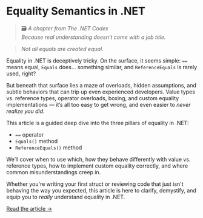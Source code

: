 # Equality Semantics in .NET

> 🗃️ *A chapter from The .NET Codex*  
> *Because real understanding doesn’t come with a job title.*

> *Not all equals are created equal.*

Equality in .NET is deceptively tricky. On the surface, it seems simple: `==` means equal, `Equals` does... something similar, and `ReferenceEquals` is rarely used, right?

But beneath that surface lies a maze of overloads, hidden assumptions, and subtle behaviors that can trip up even experienced developers. Value types vs. reference types, operator overloads, boxing, and custom equality implementations — it’s all too easy to get wrong, and even easier to *never realize you did*.

This article is a guided deep dive into the three pillars of equality in .NET:
- `==` operator
- `Equals()` method
- `ReferenceEquals()` method

We’ll cover when to use which, how they behave differently with value vs. reference types, how to implement custom equality correctly, and where common misunderstandings creep in.

Whether you're writing your first struct or reviewing code that just isn't behaving the way you expected, this article is here to clarify, demystify, and equip you to *really* understand equality in .NET.

[Read the article →](./article.md)

